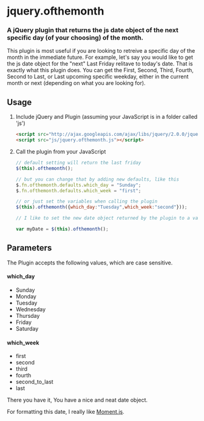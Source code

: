 # jquery.ofthemonth

### A jQuery plugin that returns the js date object of the next specific day (of your choosing) of the month.

This plugin is most useful if you are looking to retreive a specific day of the month in the immediate future. For example, let's say you would like to get the js date object for the "next" Last Friday relitave to today's date. That is exactly what this plugin does. You can get the First, Second, Third, Fourth, Second to Last, or Last upcoming specific weekday, either in the current month or next (depending on what you are looking for).

## Usage

1. Include jQuery and Plugin (assuming your JavaScript is in a folder called 'js')

	```html
	<script src="http://ajax.googleapis.com/ajax/libs/jquery/2.0.0/jquery.min.js"></script>
	<script src="js/jquery.ofthemonth.js"></script>
	```

2. Call the plugin from your JavaScript

	```javascript
	// default setting will return the last friday
	$(this).ofthemonth();

	// but you can change that by adding new defaults, like this
	$.fn.ofthemonth.defaults.which_day = "Sunday";
	$.fn.ofthemonth.defaults.which_week = "first";

	// or just set the variables when calling the plugin
	$(this).ofthemonth({which_day:"Tuesday",which_week:"second"}));

	// I like to set the new date object returned by the plugin to a variable

	var myDate = $(this).ofthemonth();
	```

## Parameters

The Plugin accepts the following values, which are case sensitive.

#### which_day
* Sunday
* Monday
* Tuesday
* Wednesday
* Thursday
* Friday
* Saturday

#### which_week
* first
* second
* third
* fourth
* second_to_last
* last

There you have it, You have a nice and neat date object.

For formatting this date, I really like <a href="http://momentjs.com/">Moment.js</a>.

<!--## demo
<a href="http://eljamez.com/plugins/ofthemonth">View the live demo.</a>-->
